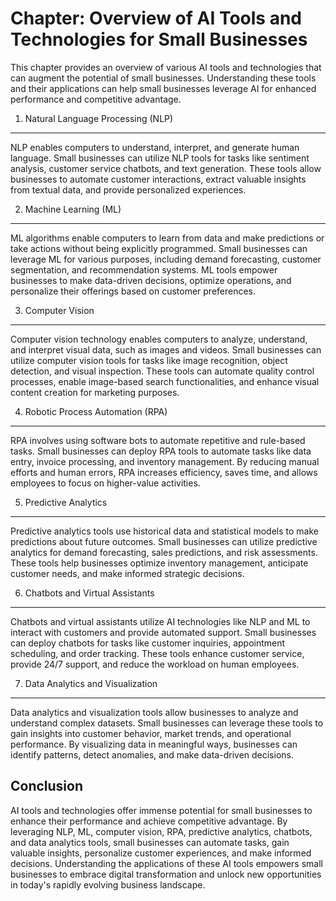Chapter: Overview of AI Tools and Technologies for Small Businesses
===================================================================

This chapter provides an overview of various AI tools and technologies that can augment the potential of small businesses. Understanding these tools and their applications can help small businesses leverage AI for enhanced performance and competitive advantage.

1. Natural Language Processing (NLP)
------------------------------------

NLP enables computers to understand, interpret, and generate human language. Small businesses can utilize NLP tools for tasks like sentiment analysis, customer service chatbots, and text generation. These tools allow businesses to automate customer interactions, extract valuable insights from textual data, and provide personalized experiences.

2. Machine Learning (ML)
------------------------

ML algorithms enable computers to learn from data and make predictions or take actions without being explicitly programmed. Small businesses can leverage ML for various purposes, including demand forecasting, customer segmentation, and recommendation systems. ML tools empower businesses to make data-driven decisions, optimize operations, and personalize their offerings based on customer preferences.

3. Computer Vision
------------------

Computer vision technology enables computers to analyze, understand, and interpret visual data, such as images and videos. Small businesses can utilize computer vision tools for tasks like image recognition, object detection, and visual inspection. These tools can automate quality control processes, enable image-based search functionalities, and enhance visual content creation for marketing purposes.

4. Robotic Process Automation (RPA)
-----------------------------------

RPA involves using software bots to automate repetitive and rule-based tasks. Small businesses can deploy RPA tools to automate tasks like data entry, invoice processing, and inventory management. By reducing manual efforts and human errors, RPA increases efficiency, saves time, and allows employees to focus on higher-value activities.

5. Predictive Analytics
-----------------------

Predictive analytics tools use historical data and statistical models to make predictions about future outcomes. Small businesses can utilize predictive analytics for demand forecasting, sales predictions, and risk assessments. These tools help businesses optimize inventory management, anticipate customer needs, and make informed strategic decisions.

6. Chatbots and Virtual Assistants
----------------------------------

Chatbots and virtual assistants utilize AI technologies like NLP and ML to interact with customers and provide automated support. Small businesses can deploy chatbots for tasks like customer inquiries, appointment scheduling, and order tracking. These tools enhance customer service, provide 24/7 support, and reduce the workload on human employees.

7. Data Analytics and Visualization
-----------------------------------

Data analytics and visualization tools allow businesses to analyze and understand complex datasets. Small businesses can leverage these tools to gain insights into customer behavior, market trends, and operational performance. By visualizing data in meaningful ways, businesses can identify patterns, detect anomalies, and make data-driven decisions.

Conclusion
----------

AI tools and technologies offer immense potential for small businesses to enhance their performance and achieve competitive advantage. By leveraging NLP, ML, computer vision, RPA, predictive analytics, chatbots, and data analytics tools, small businesses can automate tasks, gain valuable insights, personalize customer experiences, and make informed decisions. Understanding the applications of these AI tools empowers small businesses to embrace digital transformation and unlock new opportunities in today's rapidly evolving business landscape.
